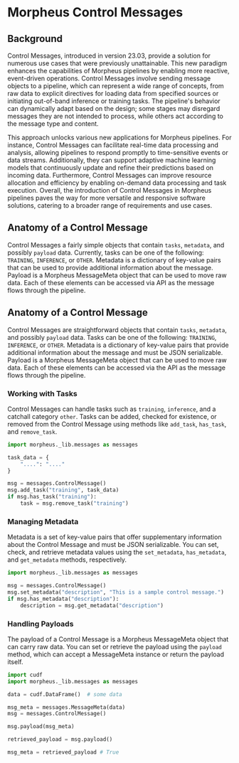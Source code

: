 <!--
SPDX-FileCopyrightText: Copyright (c) 2022-2023, NVIDIA CORPORATION & AFFILIATES. All rights reserved.
SPDX-License-Identifier: Apache-2.0

Licensed under the Apache License, Version 2.0 (the "License");
you may not use this file except in compliance with the License.
You may obtain a copy of the License at

http://www.apache.org/licenses/LICENSE-2.0

Unless required by applicable law or agreed to in writing, software
distributed under the License is distributed on an "AS IS" BASIS,
WITHOUT WARRANTIES OR CONDITIONS OF ANY KIND, either express or implied.
See the License for the specific language governing permissions and
limitations under the Licensesages.cpp
-->

# Morpheus Control Messages

## Background

Control Messages, introduced in version 23.03, provide a solution for numerous use cases that were previously
unattainable. This new paradigm enhances the capabilities of Morpheus pipelines by enabling more reactive, event-driven
operations. Control Messages involve sending message objects to a pipeline, which can represent a wide range of
concepts, from raw data to explicit directives for loading data from specified sources or initiating out-of-band
inference or training tasks. The pipeline's behavior can dynamically adapt based on the design; some stages may
disregard messages they are not intended to process, while others act according to the message type and content.

This approach unlocks various new applications for Morpheus pipelines. For instance, Control Messages can
facilitate real-time data processing and analysis, allowing pipelines to respond promptly to time-sensitive events or
data streams. Additionally, they can support adaptive machine learning models that continuously update and refine their
predictions based on incoming data. Furthermore, Control Messages can improve resource allocation and efficiency by
enabling on-demand data processing and task execution. Overall, the introduction of Control Messages in Morpheus
pipelines paves the way for more versatile and responsive software solutions, catering to a broader range of
requirements and use cases.

## Anatomy of a Control Message

Control Messages a fairly simple objects that contain `tasks`, `metadata`, and possibly `payload` data. Currently,
tasks can be one of the following: `TRAINING`, `INFERENCE`, or `OTHER`. Metadata is a dictionary of key-value pairs
that can be used to provide additional information about the message. Payload is a Morpheus MessageMeta object that can
be used to move raw data. Each of these elements can be accessed via API as the message flows through the pipeline.

## Anatomy of a Control Message

Control Messages are straightforward objects that contain `tasks`, `metadata`, and possibly `payload` data. Tasks can be
one of the following: `TRAINING`, `INFERENCE`, or `OTHER`. Metadata is a dictionary of key-value pairs that provide
additional information about the message and must be JSON serializable. Payload is a Morpheus MessageMeta object that
can be used to move raw data. Each of these elements can be accessed via the API as the message flows through the
pipeline.

### Working with Tasks

Control Messages can handle tasks such as `training`, `inference`, and a catchall category `other`. Tasks can be added,
checked for existence, or removed from the Control Message using methods like `add_task`, `has_task`, and `remove_task`.

```python
import morpheus._lib.messages as messages

task_data = {
    "....": "...."
}

msg = messages.ControlMessage()
msg.add_task("training", task_data)
if msg.has_task("training"):
    task = msg.remove_task("training")
```

### Managing Metadata

Metadata is a set of key-value pairs that offer supplementary information about the Control Message and must be JSON
serializable. You can set, check, and retrieve metadata values using the `set_metadata`, `has_metadata`,
and `get_metadata` methods, respectively.

```python
import morpheus._lib.messages as messages

msg = messages.ControlMessage()
msg.set_metadata("description", "This is a sample control message.")
if msg.has_metadata("description"):
    description = msg.get_metadata("description")
```

### Handling Payloads

The payload of a Control Message is a Morpheus MessageMeta object that can carry raw data. You can set or retrieve the
payload using the `payload` method, which can accept a MessageMeta instance or return the payload
itself.

```python
import cudf
import morpheus._lib.messages as messages

data = cudf.DataFrame()  # some data

msg_meta = messages.MessageMeta(data)
msg = messages.ControlMessage()

msg.payload(msg_meta)

retrieved_payload = msg.payload()

msg_meta = retrieved_payload # True
```
